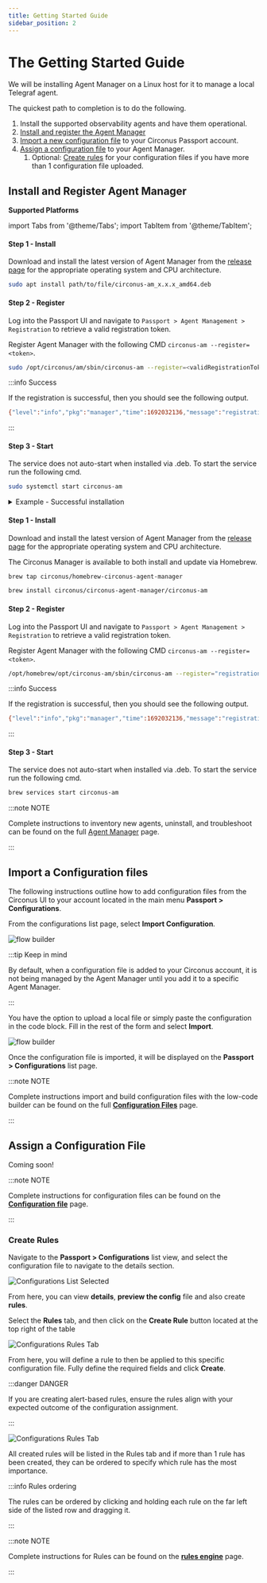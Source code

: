 ```yaml
---
title: Getting Started Guide
sidebar_position: 2
---
```


# The Getting Started Guide

We will be installing Agent Manager on a Linux host for it to manage a local Telegraf agent.

The quickest path to completion is to do the following.

1. Install the supported observability agents and have them operational.
2. [Install and register the Agent Manager](getting-started-guide#install-and-register-agent-manager/)
3. [Import a new configuration file](getting-started-guide#upload-a-configuration-file/) to your Circonus Passport account.
4. [Assign a configuration file](getting-started-guide#assign-a-configuration-file/) to your Agent Manager.
   1. Optional: [Create rules](getting-started-guide#create-rules/) for your configuration files if you have more than 1 configuration file uploaded.

## Install and Register Agent Manager

**Supported Platforms**

import Tabs from '@theme/Tabs';
import TabItem from '@theme/TabItem';

<Tabs groupId="operating-systems">
  <TabItem value="Linux" label="Linux" default>

#### Step 1 - Install

Download and install the latest version of Agent Manager from the [release page](https://github.com/circonus/agent-manager/releases) for the appropriate operating system and CPU architecture.

```bash
sudo apt install path/to/file/circonus-am_x.x.x_amd64.deb
```

#### Step 2 - Register

Log into the Passport UI and navigate to `Passport > Agent Management > Registration` to retrieve a valid registration token.

Register Agent Manager with the following CMD `circonus-am --register=<token>`.

```bash
sudo /opt/circonus/am/sbin/circonus-am --register=<validRegistrationToken>
```

:::info Success

If the registration is successful, then you should see the following output.

```bash
{"level":"info","pkg":"manager","time":1692032136,"message":"registration complete"}
```

:::

#### Step 3 - Start

The service does not auto-start when installed via .deb. To start the service run the following cmd.

```bash
sudo systemctl start circonus-am
```

<details><summary>Example - Successful installation</summary>
<p>

```jsx title="Linux Ubuntu" showLineNumbers
ubuntu-host:~$ sudo apt install ~/downloads/circonus-am_0.1.3_amd64.deb
Reading package lists... Done
Building dependency tree... Done
Reading state information... Done
Note, selecting 'circonus-am' instead of '/home/joshuajohnson/downloads/circonus-am_0.1.3_amd64.deb'
The following package was automatically installed and is no longer required:
  libnuma1
Use 'sudo apt autoremove' to remove it.
The following NEW packages will be installed:
  circonus-am
0 upgraded, 1 newly installed, 0 to remove and 73 not upgraded.
Need to get 0 B/4273 kB of archives.
After this operation, 10.7 MB of additional disk space will be used.
Get:1 /home/joshuajohnson/downloads/circonus-am_0.1.3_amd64.deb circonus-am amd64 0.1.3 [4273 kB]
Selecting previously unselected package circonus-am.
(Reading database ... 124495 files and directories currently installed.)
Preparing to unpack .../circonus-am_0.1.3_amd64.deb ...
Unpacking circonus-am (0.1.3) ...
Setting up circonus-am (0.1.3) ...
Created symlink /etc/systemd/system/multi-user.target.wants/circonus-am.service → /lib/systemd/system/circonus-am.service.
Scanning processes...
Scanning candidates...
Scanning linux images...

Restarting services...
Service restarts being deferred:
 /etc/needrestart/restart.d/dbus.service
 systemctl restart docker.service
 systemctl restart networkd-dispatcher.service
 systemctl restart unattended-upgrades.service
 systemctl restart user@1008.service

No containers need to be restarted.

No user sessions are running outdated binaries.

No VM guests are running outdated hypervisor (qemu) binaries on this host.
ubuntu-host:/opt/circonus/am/etc$ sudo /opt/circonus/am/sbin/circonus-am --register=6850a610-51b6-4829-baf3-f2cc40897211
{"level":"info","name":"circonus-am","version":"0.1.3","time":1692125508,"message":"starting"}
{"level":"info","time":1692125508,"message":"starting registration"}
{"level":"info","agent":"telegraf","time":1692125508,"message":"found"}
{"level":"info","pkg":"manager","time":1692125508,"message":"registration complete"}
ubuntu-host:/opt/circonus/am/etc$ sudo systemctl start circonus-am
ubuntu-host:/opt/circonus/am/etc$ sudo systemctl status circonus-am
● circonus-am.service - Circonus Agent Manager
     Loaded: loaded (/lib/systemd/system/circonus-am.service; enabled; vendor preset: enabled)
     Active: active (running) since Tue 2023-08-15 19:01:14 UTC; 44s ago
       Docs: https://github.com/circonus/agent-manager
   Main PID: 4101958 (circonus-am)
      Tasks: 7 (limit: 9525)
     Memory: 2.6M
        CPU: 6ms
     CGroup: /system.slice/circonus-am.service
             └─4101958 /opt/circonus/am/sbin/circonus-am --config=/opt/circonus/am/etc/circonus-am.yaml

Aug 15 19:01:14 ubuntu-host systemd[1]: Started Circonus Agent Manager.
Aug 15 19:01:14 ubuntu-host circonus-am[4101958]: {"level":"info","name":"circonus-am","version":"0.1.3","time">
Aug 15 19:01:14 ubuntu-host circonus-am[4101958]: {"level":"info","interval":"1m0s","time":1692126074,"message">
lines 1-14/14 (END)
```

</p>
</details>

  </TabItem>
  <TabItem value="macOS" label="macOS">

#### Step 1 - Install

Download and install the latest version of Agent Manager from the [release page](https://github.com/circonus/agent-manager/releases) for the appropriate operating system and CPU architecture.

The Circonus Manager is available to both install and update via Homebrew.

```bash
brew tap circonus/homebrew-circonus-agent-manager
```

```bash
brew install circonus/circonus-agent-manager/circonus-am
```

#### Step 2 - Register

Log into the Passport UI and navigate to `Passport > Agent Management > Registration` to retrieve a valid registration token.

Register Agent Manager with the following CMD `circonus-am --register=<token>`.

```bash
/opt/homebrew/opt/circonus-am/sbin/circonus-am --register="registration token"
```

:::info Success

If the registration is successful, then you should see the following output.

```bash
{"level":"info","pkg":"manager","time":1692032136,"message":"registration complete"}
```

:::

#### Step 3 - Start

The service does not auto-start when installed via .deb. To start the service run the following cmd.

```bash
brew services start circonus-am
```

  </TabItem>
</Tabs>

:::note NOTE

Complete instructions to inventory new agents, uninstall, and troubleshoot can be found on the full [Agent Manager](/passport/agent-manager/) page.

:::

## Import a Configuration files

The following instructions outline how to add configuration files from the Circonus UI to your account located in the main menu **Passport > Configurations**.

From the configurations list page, select **Import Configuration**.

![flow builder](./img/configurations-list-view.png)

:::tip Keep in mind

By default, when a configuration file is added to your Circonus account, it is not being managed by the Agent Manager until you add it to a specific Agent Manager.

:::

You have the option to upload a local file or simply paste the configuration in the code block. Fill in the rest of the form and select **Import**.

![flow builder](./img/configurations-import-configuration.png)

Once the configuration file is imported, it will be displayed on the **Passport > Configurations** list page.

:::note NOTE

Complete instructions import and build configuration files with the low-code builder can be found on the full **[Configuration Files](/passport/Configurations/configuration-files/)** page.

:::

## Assign a Configuration File

Coming soon!

:::note NOTE

Complete instructions for configuration files can be found on the **[Configuration file](/passport/Configurations/configuration-files/)** page.

:::

### Create Rules

Navigate to the **Passport > Configurations** list view, and select the configuration file to navigate to the details section.

![Configurations List Selected](./img/configurations-selected-config.png)

From here, you can view **details**, **preview the config** file and also create **rules**.

Select the **Rules** tab, and then click on the **Create Rule** button located at the top right of the table

![Configurations Rules Tab](./img/configurations-rules-tab-list-view.png)

From here, you will define a rule to then be applied to this specific configuration file. Fully define the required fields and click **Create**.

:::danger DANGER

If you are creating alert-based rules, ensure the rules align with your expected outcome of the configuration assignment.

:::

![Configurations Rules Tab](./img/configurations-rules-tab-create.png)

All created rules will be listed in the Rules tab and if more than 1 rule has been created, they can be ordered to specify which rule has the most importance.

:::info Rules ordering

The rules can be ordered by clicking and holding each rule on the far left side of the listed row and dragging it.

:::

:::note NOTE

Complete instructions for Rules can be found on the **[rules engine](/passport/Configurations/rules-engine/)** page.

:::
